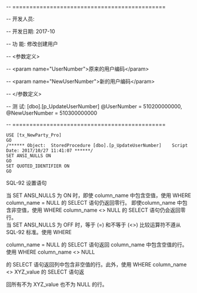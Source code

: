 -- =============================================

-- 开发人员:

-- 开发日期: 2017-10

-- 功    能: 修改创建用户

-- &lt;参数定义&gt;

-- &lt;param name="UserNumber"&gt;原来的用户编码&lt;/param&gt;

-- &lt;param name="NewUserNumber"&gt;新的用户编码&lt;/param&gt;

-- &lt;/参数定义&gt;

-- 测    试: \[dbo\].\[p\_UpdateUserNumber\] @UserNumber = 510200000000, @NewUserNumber = 510300000000

-- =============================================

```
USE [tx_NewParty_Pro]
GO
/****** Object:  StoredProcedure [dbo].[p_UpdateUserNumber]    Script Date: 2017/10/27 11:41:07 ******/
SET ANSI_NULLS ON
GO
SET QUOTED_IDENTIFIER ON
GO
```

SQL-92 设置语句

当 SET ANSI\_NULLS 为 ON 时，即使 column\_name 中包含空值，使用 WHERE column\_name = NULL 的 SELECT 语句仍返回零行。                             即使column\_name 中包含非空值，使用 WHERE column\_name &lt;&gt; NULL 的 SELECT 语句仍会返回零行。  
当 SET ANSI\_NULLS 为 OFF 时，等于 \(=\) 和不等于 \(&lt;&gt;\) 比较运算符不遵从 SQL-92 标准。使用 WHERE

column\_name = NULL 的 SELECT 语句返回 column\_name 中包含空值的行。使用 WHERE column\_name &lt;&gt; NULL

的 SELECT 语句返回列中包含非空值的行。此外，使用 WHERE column\_name &lt;&gt; XYZ\_value 的 SELECT 语句返

回所有不为 XYZ\_value 也不为 NULL 的行。

